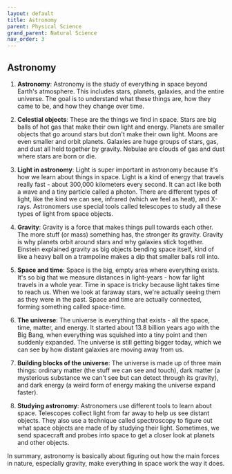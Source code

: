 ```yaml
---
layout: default
title: Astronomy
parent: Physical Science
grand_parent: Natural Science
nav_order: 3
---
```


## Astronomy

1. **Astronomy**: Astronomy is the study of everything in space beyond Earth's atmosphere. This includes stars, planets, galaxies, and the entire universe. The goal is to understand what these things are, how they came to be, and how they change over time.

2. **Celestial objects**: These are the things we find in space. Stars are big balls of hot gas that make their own light and energy. Planets are smaller objects that go around stars but don't make their own light. Moons are even smaller and orbit planets. Galaxies are huge groups of stars, gas, and dust all held together by gravity. Nebulae are clouds of gas and dust where stars are born or die.

3. **Light in astronomy**: Light is super important in astronomy because it's how we learn about things in space. Light is a kind of energy that travels really fast - about 300,000 kilometers every second. It can act like both a wave and a tiny particle called a photon. There are different types of light, like the kind we can see, infrared (which we feel as heat), and X-rays. Astronomers use special tools called telescopes to study all these types of light from space objects.

4. **Gravity**: Gravity is a force that makes things pull towards each other. The more stuff (or mass) something has, the stronger its gravity. Gravity is why planets orbit around stars and why galaxies stick together. Einstein explained gravity as big objects bending space itself, kind of like a heavy ball on a trampoline makes a dip that smaller balls roll into.

5. **Space and time**: Space is the big, empty area where everything exists. It's so big that we measure distances in light-years - how far light travels in a whole year. Time in space is tricky because light takes time to reach us. When we look at faraway stars, we're actually seeing them as they were in the past. Space and time are actually connected, forming something called space-time.

6. **The universe**: The universe is everything that exists - all the space, time, matter, and energy. It started about 13.8 billion years ago with the Big Bang, when everything was squished into a tiny point and then suddenly expanded. The universe is still getting bigger today, which we can see by how distant galaxies are moving away from us.

7. **Building blocks of the universe**: The universe is made up of three main things: ordinary matter (the stuff we can see and touch), dark matter (a mysterious substance we can't see but can detect through its gravity), and dark energy (a weird form of energy making the universe expand faster).

8. **Studying astronomy**: Astronomers use different tools to learn about space. Telescopes collect light from far away to help us see distant objects. They also use a technique called spectroscopy to figure out what space objects are made of by studying their light. Sometimes, we send spacecraft and probes into space to get a closer look at planets and other objects.

In summary, astronomy is basically about figuring out how the main forces in nature, especially gravity, make everything in space work the way it does.
